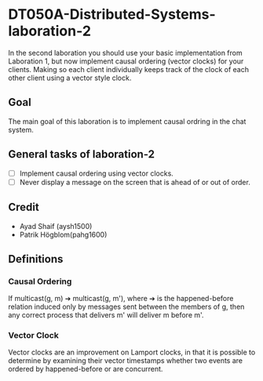 # DT050A-Distributed-Systems-laboration-2
In the second laboration you should use your basic implementation from Laboration 1, but now implement causal ordering (vector clocks) for your clients. Making so each client individually keeps track of the clock of each other client using a vector style clock.

## Goal
The main goal of this laboration is to implement causal ordring in the chat system.

## General tasks of laboration-2
- [ ] Implement causal ordering using vector clocks.
- [ ] Never display a message on the screen that is ahead of or out of order.

## Credit
- Ayad Shaif (aysh1500)
- Patrik Högblom(pahg1600)

## Definitions

### Causal Ordering
If multicast(g, m) ➔ multicast(g, m'), where ➔ is the
happened-before relation induced only by messages sent between the members of g, then any correct process that delivers m' will deliver m before m'.

### Vector Clock
Vector clocks are an improvement on Lamport clocks, in that it is possible to determine by examining their vector timestamps whether two events
are ordered by happened-before or are concurrent.